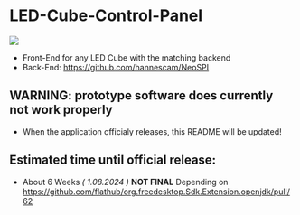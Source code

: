 # LED-Cube-Control-Panel
<img src="https://img.shields.io/liberapay/receives/ToxicStoxm.svg?logo=liberapay">

 - Front-End for any LED Cube with the matching backend
 - Back-End: https://github.com/hannescam/NeoSPI  
## WARNING: prototype software does currently not work properly
 - When the application officialy releases, this README will be updated!
## Estimated time until official release:
 - About 6 Weeks *( 1.08.2024 )* **NOT FINAL** Depending on https://github.com/flathub/org.freedesktop.Sdk.Extension.openjdk/pull/62
